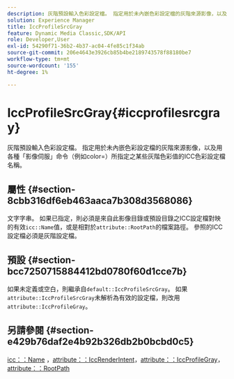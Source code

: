 ```yaml
---
description: 灰階預設輸入色彩設定檔。 指定用於未內嵌色彩設定檔的灰階來源影像，以及用各種「影像伺服」命令（例如color=）所指定之某些灰階色彩值的ICC色彩設定檔名稱。
solution: Experience Manager
title: IccProfileSrcGray
feature: Dynamic Media Classic,SDK/API
role: Developer,User
exl-id: 54290f71-36b2-4b37-ac04-4fe85c1f34ab
source-git-commit: 206e4643e3926cb85b4be2189743578f88180be7
workflow-type: tm+mt
source-wordcount: '155'
ht-degree: 1%

---
```


# IccProfileSrcGray{#iccprofilesrcgray}

灰階預設輸入色彩設定檔。 指定用於未內嵌色彩設定檔的灰階來源影像，以及用各種「影像伺服」命令（例如color=）所指定之某些灰階色彩值的ICC色彩設定檔名稱。

## 屬性 {#section-8cbb316df6eb463aaca7b308d3568086}

文字字串。 如果已指定，則必須是來自此影像目錄或預設目錄之ICC設定檔對映的有效`icc::Name`值，或是相對於`attribute::RootPath`的檔案路徑。 參照的ICC設定檔必須是灰階設定檔。

## 預設 {#section-bcc7250715884412bd0780f60d1cce7b}

如果未定義或空白，則繼承自`default::IccProfileSrcGray`。 如果`attribute::IccProfileSrcGray`未解析為有效的設定檔，則改用`attribute::IccProfileGray`。

## 另請參閱 {#section-e429b76daf2e4b92b326db2b0bcbd0c5}

[icc：：Name](../../../../../is-api/image-catalog/image-serving-api-ref/c-image-catalog-reference/c-icc-profile-map-reference/r-name-icc.md#reference-9e7d3c8e35434981a3dfac66b8946cbe) ，[attribute：：IccRenderIntent](../../../../../is-api/image-catalog/image-serving-api-ref/c-image-catalog-reference/c-attributes-reference/r-iccrenderintent.md#reference-012f207f28bd4406a5368d23ed95a51f)，[attribute：：IccProfileGray](../../../../../is-api/image-catalog/image-serving-api-ref/c-image-catalog-reference/c-attributes-reference/r-iccprofilegray.md#reference-13822a1596e440eea0492e86d88dad35)，[attribute：：RootPath](../../../../../is-api/image-catalog/image-serving-api-ref/c-image-catalog-reference/c-attributes-reference/r-rootpath.md#reference-17d57e5967be403b8408fa7214017494)
